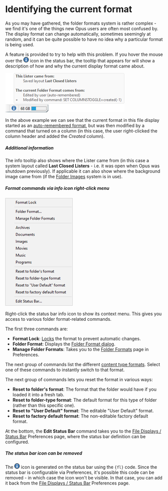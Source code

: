 # Identifying the current format

As you may have gathered, the folder formats system is rather complex - we find it's one of the things new Opus users are often most confused by. The display format can change automatically, sometimes seemingly at random, and it can be quite possible to have no idea why a particular format is being used.

A feature is provided to try to help with this problem. If you hover the mouse over the ![](/Manual/images/media/13/info.png) icon in the status bar, the tooltip that appears for will show a description of how and why the current display format came about.

![](/Manual/images/media/13/format_explain.png) 

In the above example we can see that the current format in this file display started as an [auto-remembered format](auto_folder_formats.md), but was then modified by a command that turned on a column (in this case, the user right-clicked the column header and added the *Created* column).

##### Additional information

The info tooltip also shows where the Lister came from (in this case a system layout called **Last Closed Listers** - i.e. it was open when Opus was shutdown previously). If applicable it can also show where the background image came from (if the [Folder Images](/Manual/preferences/preferences_categories/folders/folder_images.md) system is in use).

##### Format commands via info icon right-click menu



![](/Manual/images/media/13/status_info_menu.png)

Right-click the status bar info icon to show its context menu. This gives you access to various folder format-related commands.

The first three commands are:

- **Format Lock**: [Locks](locking_the_format.md) the format to prevent automatic changes.
- **Folder Format**: Displays the [Folder Format dialog](folder_options_dialog/README.md).
- **Manage Folder Formats**: Takes you to the [Folder Formats](/Manual/preferences/preferences_categories/folders/folder_formats/README.md) page in Preferences.

The next group of commands list the different [content type formats](content_types.md). Select one of these commands to instantly switch to that format.

The next group of commands lets you reset the format in various ways:

- **Reset to folder's format**: The format that the folder would have if you loaded it into a fresh tab.
- **Reset to folder-type format**: The default format for this type of folder (rather than this specific one).
- **Reset to "User Default" format**: The editable "User Default" format.
- **Reset to factory default format**: The non-editable factory default format.

At the bottom, the **Edit Status Bar** command takes you to the [File Displays / Status Bar](/Manual/preferences/preferences_categories/file_displays/status_bar.md) Preferences page, where the status bar definition can be configured.

##### The status bar icon can be removed

The ![](/Manual/images/media/13/info.png) icon is generated on the status bar using the `{fl}` code. Since the status bar is configurable via Preferences, it's possible this code can be removed - in which case the icon won't be visible. In that case, you can add it back from the [File Displays / Status Bar](/Manual/preferences/preferences_categories/file_displays/status_bar.md) Preferences page.
